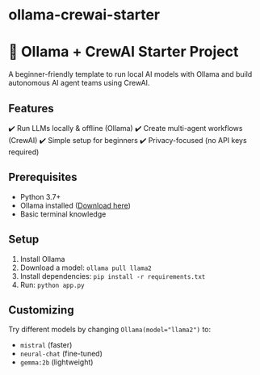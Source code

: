 # ollama-crewai-starter
# 🚀 Ollama + CrewAI Starter Project

A beginner-friendly template to run local AI models with Ollama and build autonomous AI agent teams using CrewAI.

## Features
✔️ Run LLMs locally & offline (Ollama)
✔️ Create multi-agent workflows (CrewAI)
✔️ Simple setup for beginners
✔️ Privacy-focused (no API keys required)

## Prerequisites
- Python 3.7+
- Ollama installed ([Download here](https://ollama.com/))
- Basic terminal knowledge

## Setup
1. Install Ollama
2. Download a model: `ollama pull llama2`
3. Install dependencies: `pip install -r requirements.txt`
4. Run: `python app.py`

## Customizing
Try different models by changing `Ollama(model="llama2")` to:
- `mistral` (faster)
- `neural-chat` (fine-tuned)
- `gemma:2b` (lightweight)
